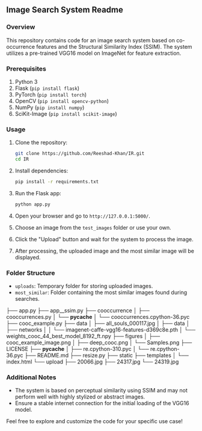 ## Image Search System Readme

### Overview
This repository contains code for an image search system based on co-occurrence features and the Structural Similarity Index (SSIM). The system utilizes a pre-trained VGG16 model on ImageNet for feature extraction.

### Prerequisites
1. Python 3
2. Flask (`pip install flask`)
3. PyTorch (`pip install torch`)
4. OpenCV (`pip install opencv-python`)
5. NumPy (`pip install numpy`)
6. SciKit-Image (`pip install scikit-image`)

### Usage

1. Clone the repository:
   ```bash
   git clone https://github.com/Reeshad-Khan/IR.git 
   cd IR
   ```

2. Install dependencies:
   ```bash
   pip install -r requirements.txt
   ```

3. Run the Flask app:
   ```bash
   python app.py
   ```

4. Open your browser and go to `http://127.0.0.1:5000/`.

5. Choose an image from the `test_images` folder or use your own.

6. Click the "Upload" button and wait for the system to process the image.

7. After processing, the uploaded image and the most similar image will be displayed.

### Folder Structure
- `uploads`: Temporary folder for storing uploaded images.
- `most_similar`: Folder containing the most similar images found during searches.

├── app.py
├── app__ssim.py
├── cooccurrence
│   ├── cooccurrences.py
│   └── __pycache__
│       └── cooccurrences.cpython-36.pyc
├── cooc_example.py
├── data
│   ├── all_souls_000117.jpg
│   ├── data
│   ├── networks
│   │   └── imagenet-caffe-vgg16-features-d369c8e.pth
│   └── weights_cooc_44_best_model_8192_ft.npy
├── figures
│   ├── cooc_example_image.png
│   ├── deep_cooc.png
│   └── Samples.png
├── LICENSE
├── __pycache__
│   ├── re.cpython-310.pyc
│   └── re.cpython-36.pyc
├── README.md
├── resize.py
├── static
├── templates
│   └── index.html
└── upload
    ├── 20066.jpg
    ├── 24317.jpg
    └── 24319.jpg

### Additional Notes
- The system is based on perceptual similarity using SSIM and may not perform well with highly stylized or abstract images.
- Ensure a stable internet connection for the initial loading of the VGG16 model.

Feel free to explore and customize the code for your specific use case!
